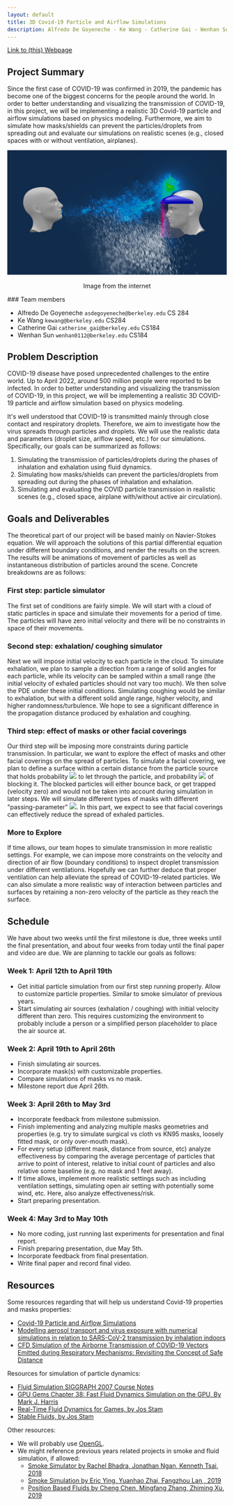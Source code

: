 ```yaml
---
layout: default
title: 3D Covid-19 Particle and Airflow Simulations
description: Alfredo De Goyeneche - Ke Wang - Catherine Gai - Wenhan Sun
---
```


[Link to (this) Webpage](https://cal-cs184-student.github.io/sp22-project-webpages-KeWang0622/final_project/index.html)

[//]: # ([Link to Code]&#40;https://github.com/cal-cs184-student/p1-rasterizer-sp22-mr_graphics&#41;)

## Project Summary

Since the first case of COVID-19 was confirmed in 2019, the pandemic has become one of the biggest concerns for the people around the world.
In order to better understanding and visualizing the transmission of COVID-19, in this project, we will be implementing a realistic 3D Covid-19 particle and airflow simulations based on physics modeling.
Furthermore, we aim to simulate how masks/shields can prevent the particles/droplets from spreading out and evaluate our simulations on realistic scenes (e.g., closed spaces with or without ventilation, airplanes).
<p align="center">
  <img src="./Figures/Figure1.png" width="600" alt="Image from https://blogs.3ds.com/simulia/how-simulation-particle-distribution-can-better-predict-virus-spread/">
</p>
<p align="center">
  Image from the internet
</p>
### Team members

* Alfredo De Goyeneche `asdegoyeneche@berkeley.edu` CS 284
* Ke Wang `kewang@berkeley.edu` CS284
* Catherine Gai `catherine_gai@berkeley.edu` CS184
* Wenhan Sun `wenhan0112@berkeley.edu` CS184


## Problem Description
COVID-19 disease have posed unprecedented challenges to the entire world. Up to April 2022, around 500 million people were reported to be infected. In order to better understanding and visualizing the transmission of COVID-19, in this project, we will be implementing a realistic 3D COVID-19 particle and airflow simulation based on physics modeling.

It's well understood that COVID-19 is transmitted mainly through close contact and respiratory droplets. Therefore, we aim to investigate how the virus spreads through particles and droplets. We will use the realistic data and parameters (droplet size, ariflow speed, etc.) for our simulations. Specifically, our goals can be summarized as follows:

1. Simulating the transmission of particles/droplets during the phases of inhalation and exhalation using fluid dynamics.
2. Simulating how masks/shields can prevent the particles/droplets from spreading out during the phases of inhalation and exhalation.
3. Simulating and evaluating the COVID particle transmission in realistic scenes (e.g., closed space, airplane with/without active air circulation).

## Goals and Deliverables

The theoretical part of our project will be based mainly on Navier-Stokes equation. We will approach the solutions of this partial differential equation under different boundary conditions, and render the results on the screen. The results will be animations of movement of particles as well as instantaneous distribution of particles around the scene. Concrete breakdowns are as follows:

### First step: particle simulator

The first set of conditions are fairly simple. We will start with a cloud of static particles in space and simulate their movements for a period of time. The particles will have zero initial velocity and there will be no constraints in space of their movements.

### Second step: exhalation/ coughing simulator

Next we will impose initial velocity to each particle in the cloud. To simulate exhalation, we plan to sample a direction from a range of solid angles for each particle, while its velocity can be sampled within a small range (the initial velocity of exhaled particles should not vary too much). We then solve the PDE under these initial conditions. Simulating coughing would be similar to exhalation, but with a different solid angle range, higher velocity, and higher randomness/turbulence. We hope to see a significant difference in the propagation distance produced by exhalation and coughing.

### Third step: effect of masks or other facial coverings

Our third step will be imposing more constraints during particle transmission. In particular, we want to explore the effect of masks and other facial coverings on the spread of particles. To simulate a facial covering, we plan to define a surface within a certain distance from the particle source that holds probability <img src="https://render.githubusercontent.com/render/math?math=p"> to let through the particle, and probability <img src="https://render.githubusercontent.com/render/math?math=1-p"> of blocking it. The blocked particles will either bounce back, or get trapped (velocity zero) and would not be taken into account during simulation in later steps. We will simulate different types of masks with different "passing-parameter" <img src="https://render.githubusercontent.com/render/math?math=p">. In this part, we expect to see that facial coverings can effectively reduce the spread of exhaled particles.

### More to Explore

If time allows, our team hopes to simulate transmission in more realistic settings. For example, we can impose more constraints on the velocity and direction of air flow (boundary conditions) to inspect droplet transmission under different ventilations. Hopefully we can further deduce that proper ventilation can help alleviate the spread of COVID-19-related particles. We can also simulate a more realistic way of interaction between particles and surfaces by retaining a non-zero velocity of the particle as they reach the surface. 

## Schedule

We have about two weeks until the first milestone is due, three weeks until the final presentation, and about four weeks from today until the final paper and video are due. We are planning to tackle our goals as follows:

### Week 1: April 12th to April 19th

* Get initial particle simulation from our first step running properly. Allow to customize particle properties. Similar to smoke simulator of previous years. 
* Start simulating air sources (exhalation / coughing) with initial velocity different than zero. This requires customizing the environment to probably include a person or a simplified person placeholder to place the air source at. 

### Week 2: April 19th to April 26th

* Finish simulating air sources.
* Incorporate mask(s) with customizable properties.
* Compare simulations of masks vs no mask.
* Milestone report due April 26th.

### Week 3: April 26th to May 3rd

* Incorporate feedback from milestone submission.
* Finish implementing and analyzing multiple masks geometries and properties (e.g. try to simulate surgical vs cloth vs KN95 masks, loosely fitted mask, or only over-mouth mask).
* For every setup (different mask, distance from source, etc) analyze effectiveness by comparing the average percentage of particles that arrive to point of interest, relative to initial count of particles and also relative some baseline (e.g. no mask and 1 feet away).
* If time allows, implement more realistic settings such as including ventilation settings, simulating open air setting with potentially some wind, etc. Here, also analyze effectiveness/risk.
* Start preparing presentation.


### Week 4: May 3rd to May 10th

* No more coding, just running last experiments for presentation and final report.
* Finish preparing presentation, due May 5th.
* Incorporate feedback from final presentation.
* Write final paper and record final video.

## Resources

Some resources regarding that will help us understand Covid-19 properties and masks properties:

* [Covid-19 Particle and Airflow Simulations](https://awards.journalists.org/entries/covid-19-particle-and-airflow-simulations/)
* [Modelling aerosol transport and virus exposure with numerical simulations in relation to SARS-CoV-2 transmission by inhalation indoors](https://www.sciencedirect.com/science/article/pii/S0925753520302630)
* [CFD Simulation of the Airborne Transmission of COVID-19 Vectors Emitted during Respiratory Mechanisms: Revisiting the Concept of Safe Distance](https://pubs.acs.org/doi/10.1021/acsomega.1c01489)

Resources for simulation of particle dynamics:

* [Fluid Simulation SIGGRAPH 2007 Course Notes](https://www.cs.ubc.ca/~rbridson/fluidsimulation/fluids_notes.pdf)
* [GPU Gems Chapter 38: Fast Fluid Dynamics Simulation on the GPU, By Mark J. Harris](https://developer.nvidia.com/gpugems/gpugems/part-vi-beyond-triangles/chapter-38-fast-fluid-dynamics-simulation-gpu)
* [Real-Time Fluid Dynamics for Games, by Jos Stam](https://www.dgp.toronto.edu/public_user/stam/reality/Research/pdf/GDC03.pdf)
* [Stable Fluids, by Jos Stam](https://www.dgp.toronto.edu/public_user/stam/reality/Research/pdf/ns.pdf)

Other resources: 

* We will probably use [OpenGL](http://www.opengl-tutorial.org/).
* We might reference previous years related projects in smoke and fluid simulation, if allowed:
  * [Smoke Simulator by Rachel Bhadra, Jonathan Ngan, Kenneth Tsai, 2018](https://rachelbhadra.github.io/smoke_simulator/)
  * [Smoke Simulation by Eric Ying, Yuanhao Zhai, Fangzhou Lan
, 2019](https://github.com/SKYSCRAPERS1999/CS184-Smoke-Simulation)
  * [Position Based Fluids by Cheng Chen, Mingfang Zhang, Zhiming Xu, 2019](https://github.com/zhiming-xu/fluid-sim)
  